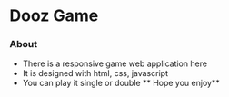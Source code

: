 # Dooz Game
### About
- There is a responsive game web application here
- It is designed with html, css, javascript
- You can play it single or double
** Hope you enjoy**
